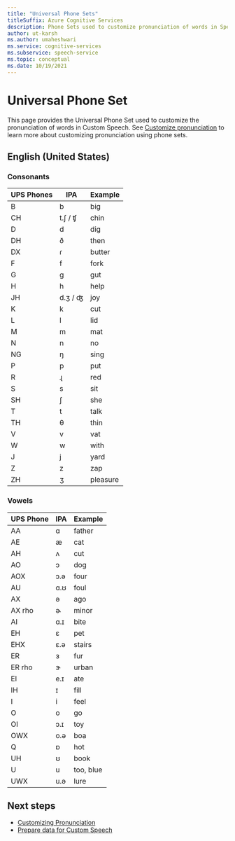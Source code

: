```yaml
---
title: "Universal Phone Sets"
titleSuffix: Azure Cognitive Services
description: Phone Sets used to customize pronunciation of words in Speech-to-Text. 
author: ut-karsh 
ms.author: umaheshwari 
ms.service: cognitive-services
ms.subservice: speech-service
ms.topic: conceptual 
ms.date: 10/19/2021 
---
```


# Universal Phone Set

This page provides the Universal Phone Set used to customize the pronunciation of words in Custom Speech. See [Customize pronunciation](customize-pronunciation.md) to learn more about customizing pronunciation using phone sets.


## English (United States)

### Consonants

| UPS Phones | IPA     | Example  |
|------------|---------|----------|
| B          | b       | big      |
| CH         | t.ʃ / ʧ | chin     |
| D          | d       | dig      |
| DH         | ð       | then     |
| DX         | ɾ       | butter   |
| F          | f       | fork     |
| G          | g       | gut      |
| H          | h       | help     |
| JH         | d.ʒ / ʤ | joy      |
| K          | k       | cut      |
| L          | l       | lid      |
| M          | m       | mat      |
| N          | n       | no       |
| NG         | ŋ       | sing     |
| P          | p       | put      |
| R          | ɻ       | red      |
| S          | s       | sit      |
| SH         | ʃ       | she      |
| T          | t       | talk     |
| TH         | θ       | thin     |
| V          | v       | vat      |
| W          | w       | with     |
| J          | j       | yard     |
| Z          | z       | zap      |
| ZH         | ʒ       | pleasure |

### Vowels

| UPS Phone | IPA | Example   |
|-----------|-----|-----------|
| AA        | ɑ   | father    |
| AE        | æ   | cat       |
| AH        | ʌ   | cut       |
| AO        | ɔ   | dog       |
| AOX       | ɔ.ə | four      |
| AU        | ɑ.ʊ | foul      |
| AX        | ə   | ago       |
| AX rho    | ɚ   | minor     |
| AI        | ɑ.ɪ | bite      |
| EH        | ɛ   | pet       |
| EHX       | ɛ.ə | stairs    |
| ER        | ɜ   | fur       |
| ER rho    | ɝ   | urban     |
| EI        | e.ɪ | ate       |
| IH        | ɪ   | fill      |
| I         | i   | feel      |
| O         | o   | go        |
| OI        | ɔ.ɪ | toy       |
| OWX       | o.ə | boa       |
| Q         | ɒ   | hot       |
| UH        | ʊ   | book      |
| U         | u   | too, blue |
| UWX       | u.ə | lure      |

## Next steps

* [Customizing Pronunciation](customize-pronunciation.md)
* [Prepare data for Custom Speech](how-to-custom-speech-test-and-train.md)